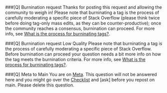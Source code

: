 ###[Q] Burnination request
Thanks for posting this request and allowing the community to weigh in! Please note that burninating a tag is the process of carefully moderating a specific piece of Stack Overflow (please think twice before doing tag-only mass edits, as they can be counter-productive); once the community reaches a consensus, burnination can proceed. For more info, see [What is the process for burninating tags?](http://meta.stackoverflow.com/q/324070).

###[Q] Burnination request Low Quality
Please note that burninating a tag is the process of carefully moderating a specific piece of Stack Overflow. Before burnination can proceed your question needs a bit more info on how the tag meets the burnination criteria. For more info, see [What is the process for burninating tags?](http://meta.stackoverflow.com/q/324070).

###[Q] Meta to Main
You are on [Meta](http://stackoverflow.com/help/whats-meta). This question will not be answered here and you might go over the [Checklist](https://$SITEURL$/questions/260648/stack-overflow-question-checklist) and [ask] before you repost on main. Please delete this question.
